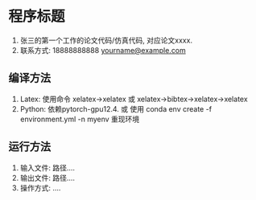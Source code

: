 # 程序标题
1. 张三的第一个工作的论文代码/仿真代码, 对应论文xxxx. 
2. 联系方式: 18888888888 yourname@example.com

##  编译方法
1. Latex: 使用命令 xelatex->xelatex 或 xelatex->bibtex->xelatex->xelatex
2. Python: 依赖pytorch-gpu12.4. 或 使用  conda env create -f environment.yml -n myenv 重现环境

## 运行方法
1. 输入文件: 路径....
2. 输出文件: 路径....
3. 操作方式: ....
